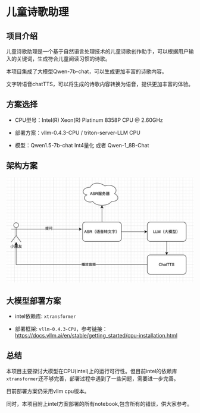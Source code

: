 # 儿童诗歌助理

## 项目介绍

儿童诗歌助理是一个基于自然语言处理技术的儿童诗歌创作助手，可以根据用户输入的关键词，生成符合儿童阅读习惯的诗歌。

本项目集成了大模型Qwen-7b-chat，可以生成更加丰富的诗歌内容。

文字转语音chatTTS，可以将生成的诗歌内容转换为语音，提供更加丰富的体验。

## 方案选择

 - CPU型号：Intel(R) Xeon(R) Platinum 8358P CPU @ 2.60GHz

 - 部署方案：vllm-0.4.3-CPU  / triton-server-LLM CPU

 - 模型：Qwen1.5-7b-chat Int4量化 或者 Qwen-1_8B-Chat

## 架构方案

![架构图](img.jpg)

## 大模型部署方案

- intel依赖库: `xtransformer`

- 部署框架: `vllm-0.4.3-CPU`，参考链接：https://docs.vllm.ai/en/stable/getting_started/cpu-installation.html


## 总结

本项目主要探讨大模型在CPU(intel)上的运行可行性。但目前intel的依赖库`xtransformer`还不够完善，部署过程中遇到了一些问题，需要进一步完善。

目前部署方案仍采用vllm cpu版本。

同时，本项目附上intel方案部署的所有notebook,包含所有的错误，供大家参考。